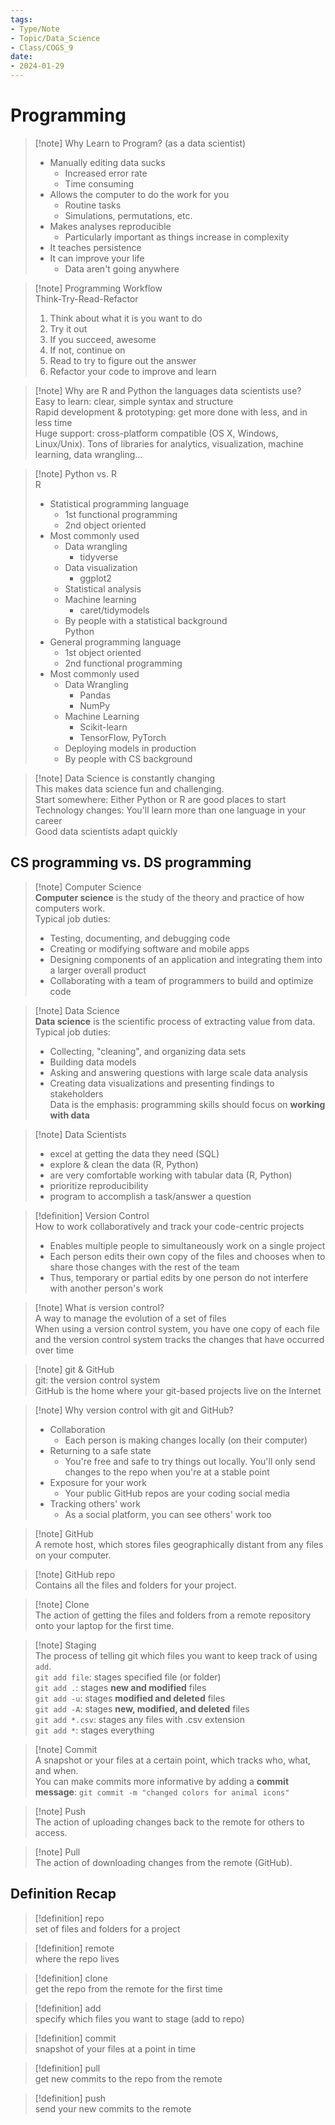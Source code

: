 ```yaml
---
tags:  
- Type/Note  
- Topic/Data_Science  
- Class/COGS_9  
date:  
- 2024-01-29  
---
```

  
# Programming  
  
> [!note] Why Learn to Program? (as a data scientist)  
> - Manually editing data sucks  
> 	- Increased error rate  
> 	- Time consuming  
> - Allows the computer to do the work for you  
> 	- Routine tasks  
> 	- Simulations, permutations, etc.  
> - Makes analyses reproducible  
> 	- Particularly important as things increase in complexity  
> - It teaches persistence  
> - It can improve your life  
> 	- Data aren't going anywhere  
  
> [!note] Programming Workflow  
> Think-Try-Read-Refactor  
> 1. Think about what it is you want to do  
> 2. Try it out  
> 	1. If you succeed, awesome  
> 	2. If not, continue on  
> 3. Read to try to figure out the answer  
> 4. Refactor your code to improve and learn  
  
> [!note] Why are R and Python the languages data scientists use?  
> Easy to learn: clear, simple syntax and structure  
> Rapid development & prototyping: get more done with less, and in less time  
> Huge support: cross-platform compatible (OS X, Windows, Linux/Unix). Tons of libraries for analytics, visualization, machine learning, data wrangling...  
  
> [!note] Python vs. R  
> R  
> - Statistical programming language  
> 	- 1st functional programming  
> 	- 2nd object oriented  
> - Most commonly used  
> 	- Data wrangling  
> 		- tidyverse  
> 	- Data visualization  
> 		- ggplot2  
> 	- Statistical analysis  
> 	- Machine learning  
> 		- caret/tidymodels  
> 	- By people with a statistical background  
> Python  
> - General programming language  
> 	- 1st object oriented  
> 	- 2nd functional programming  
> - Most commonly used  
> 	- Data Wrangling  
> 		- Pandas  
> 		- NumPy  
> 	- Machine Learning  
> 		- Scikit-learn  
> 		- TensorFlow, PyTorch  
> 	- Deploying models in production  
> 	- By people with CS background  
  
> [!note] Data Science is constantly changing  
> This makes data science fun and challenging.  
> Start somewhere: Either Python or R are good places to start  
> Technology changes: You'll learn more than one language in your career  
> Good data scientists adapt quickly  
  
## CS programming vs. DS programming  
  
> [!note] Computer Science  
> **Computer science** is the study of the theory and practice of how computers work.  
> Typical job duties:  
> - Testing, documenting, and debugging code  
> - Creating or modifying software and mobile apps  
> - Designing components of an application and integrating them into a larger overall product  
> - Collaborating with a team of programmers to build and optimize code  
  
> [!note] Data Science  
> **Data science** is the scientific process of extracting value from data.  
> Typical job duties:  
> - Collecting, "cleaning", and organizing data sets  
> - Building data models  
> - Asking and answering questions with large scale data analysis  
> - Creating data visualizations and presenting findings to stakeholders  
> Data is the emphasis: programming skills should focus on **working with data**  
  
> [!note] Data Scientists  
> - excel at getting the data they need (SQL)  
> - explore & clean the data (R, Python)  
> - are very comfortable working with tabular data (R, Python)  
> - prioritize reproducibility  
> - program to accomplish a task/answer a question  
  
> [!definition] Version Control  
> How to work collaboratively and track your code-centric projects  
> - Enables multiple people to simultaneously work on a single project  
> - Each person edits their own copy of the files and chooses when to share those changes with the rest of the team  
> - Thus, temporary or partial edits by one person do not interfere with another person's work  
  
> [!note] What is version control?  
> A way to manage the evolution of a set of files  
> When using a version control system, you have one copy of each file and the version control system tracks the changes that have occurred over time  
  
> [!note] git & GitHub  
> git: the version control system  
> GitHub is the home where your git-based projects live on the Internet  
  
> [!note] Why version control with git and GitHub?  
> - Collaboration  
> 	- Each person is making changes locally (on their computer)  
> - Returning to a safe state  
> 	- You're free and safe to try things out locally. You'll only send changes to the repo when you're at a stable point  
> - Exposure for your work  
> 	- Your public GitHub repos are your coding social media  
> - Tracking others' work  
> 	- As a social platform, you can see others' work too  
  
> [!note] GitHub  
> A remote host, which stores files geographically distant from any files on your computer.  
  
> [!note] GitHub repo  
> Contains all the files and folders for your project.  
  
> [!note] Clone  
> The action of getting the files and folders from a remote repository onto your laptop for the first time.  
  
> [!note] Staging  
> The process of telling git which files you want to keep track of using `add`.  
> `git add file`: stages specified file (or folder)  
> `git add .`: stages **new and modified** files  
> `git add -u`: stages **modified and deleted** files  
> `git add -A`: stages **new, modified, and deleted** files  
> `git add *.csv`: stages any files with .csv extension  
> `git add *`: stages everything  
  
> [!note] Commit  
> A snapshot or your files at a certain point, which tracks who, what, and when.  
> You can make commits more informative by adding a **commit message**: `git commit -m "changed colors for animal icons"`  
  
> [!note] Push  
> The action of uploading changes back to the remote for others to access.  
  
> [!note] Pull  
> The action of downloading changes from the remote (GitHub).  
  
## Definition Recap  
  
> [!definition] repo  
> set of files and folders for a project  
  
> [!definition] remote  
> where the repo lives  
  
> [!definition] clone  
> get the repo from the remote for the first time  
  
> [!definition] add  
> specify which files you want to stage (add to repo)  
  
> [!definition] commit  
> snapshot of your files at a point in time  
  
> [!definition] pull  
> get new commits to the repo from the remote  
  
> [!definition] push  
> send your new commits to the remote  
